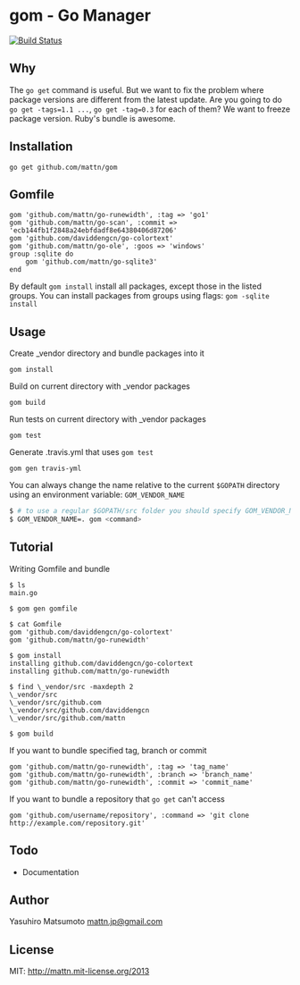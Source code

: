 gom - Go Manager
================

[![Build Status](https://travis-ci.org/mattn/gom.png?branch=master)](https://travis-ci.org/mattn/gom)

Why
---

The `go get` command is useful. But we want to fix the problem where package versions are different from the latest update.
Are you going to do `go get -tags=1.1 ...`, `go get -tag=0.3` for each of them? We want to freeze package version.
Ruby's bundle is awesome.

Installation
------------

    go get github.com/mattn/gom

Gomfile
-------

    gom 'github.com/mattn/go-runewidth', :tag => 'go1'
    gom 'github.com/mattn/go-scan', :commit => 'ecb144fb1f2848a24ebfdadf8e64380406d87206'
    gom 'github.com/daviddengcn/go-colortext'
    gom 'github.com/mattn/go-ole', :goos => 'windows'
    group :sqlite do
        gom 'github.com/mattn/go-sqlite3'
    end
    
By default `gom install` install all packages, except those in the listed groups.
You can install packages from groups using flags: `gom -sqlite install`

Usage
-----

Create \_vendor directory and bundle packages into it

    gom install

Build on current directory with \_vendor packages

    gom build

Run tests on current directory with \_vendor packages

    gom test

Generate .travis.yml that uses `gom test`

    gom gen travis-yml

You can always change the name relative to the current `$GOPATH` directory using an environment variable: `GOM_VENDOR_NAME`

```bash
$ # to use a regular $GOPATH/src folder you should specify GOM_VENDOR_NAME equal '.'
$ GOM_VENDOR_NAME=. gom <command>
```

Tutorial
--------

Writing Gomfile and bundle

    $ ls
    main.go

    $ gom gen gomfile

    $ cat Gomfile
    gom 'github.com/daviddengcn/go-colortext'
    gom 'github.com/mattn/go-runewidth'

    $ gom install
    installing github.com/daviddengcn/go-colortext
    installing github.com/mattn/go-runewidth

    $ find \_vendor/src -maxdepth 2
    \_vendor/src
    \_vendor/src/github.com
    \_vendor/src/github.com/daviddengcn
    \_vendor/src/github.com/mattn

    $ gom build

If you want to bundle specified tag, branch or commit

    gom 'github.com/mattn/go-runewidth', :tag => 'tag_name'
    gom 'github.com/mattn/go-runewidth', :branch => 'branch_name'
    gom 'github.com/mattn/go-runewidth', :commit => 'commit_name'
    
If you want to bundle a repository that `go get` can't access

    gom 'github.com/username/repository', :command => 'git clone http://example.com/repository.git'

Todo
----

* Documentation

Author
------

Yasuhiro Matsumoto mattn.jp@gmail.com

License
-------

MIT: http://mattn.mit-license.org/2013
